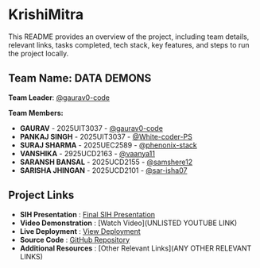 # KrishiMitra

This README provides an overview of the project, including team details, relevant links, tasks completed, tech stack, key features, and steps to run the project locally.


## Team Name: DATA DEMONS

**Team Leader**: [@gaurav0-code](https://github.com/gaurav0-code)

**Team Members:**

- **GAURAV** - 2025UIT3037 - [@gaurav0-code](https://github.com/gaurav0-code)  
- **PANKAJ SINGH** - 2025UIT3037 - [@White-coder-PS](https://github.com/white-coder-PS)  
- **SURAJ SHARMA** - 2025UEC2589 - [@phenonix-stack](https://github.com/phenonix-stack)  
- **VANSHIKA** - 2925UCD2163 - [@vaanya11](https://github.com/vaanya11)  
- **SARANSH BANSAL** - 2025UCD2155 - [@samshere12](https://github.com/samshere12)   
- **SARISHA JHINGAN** - 2025UCD2101 - [@sar-isha07](https://github.com/sar-isha07)  

## Project Links  
- **SIH Presentation** : [Final SIH Presentation](https://github.com/gaurav0-code/KrishiMitra/blob/main/SIH2025-IDEA-Presentation-Format.pdf)  
- **Video Demonstration** : [Watch Video](UNLISTED YOUTUBE LINK)  
- **Live Deployment** : [View Deployment](https://krishi-mitr-5x36.vercel.app/)  
- **Source Code** : [GitHub Repository](https://github.com/gaurav0-code/KrishiMitra/tree/main/code)  
- **Additional Resources** : [Other Relevant Links](ANY OTHER RELEVANT LINKS)
